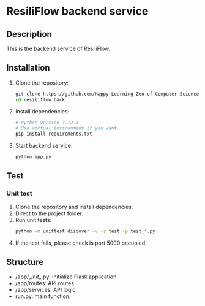 # ResiliFlow backend service

## Description
This is the backend service of ResiliFlow.

## Installation

1. Clone the repository: 
    ```sh
    git clone https://github.com/Happy-Learning-Zoo-of-Computer-Science/ResiliFlow_back.git
    cd resiliflow_back
    ```

2. Install dependencies:
    ```sh
    # Python version 3.12.1
    # Use virtual environment if you want.
    pip install requirements.txt
    ```

3. Start backend service:
    ```sh
    python app.py
    ```

## Test

### Unit test
1. Clone the repository and install dependencies.
2. Direct to the project folder.
3. Run unit tests:
    ```sh
    python -m unittest discover -v -s test -p test_*.py
    ```
4. If the test fails, please check is port 5000 occupied.

## Structure
* /app/\__init\__.py: initialize Flask application.
* /app/routes: API routes
* /app/services: API logic
* run.py: main function.